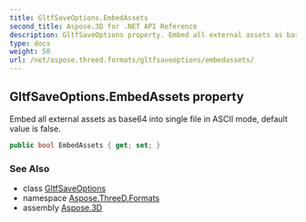 ```yaml
---
title: GltfSaveOptions.EmbedAssets
second_title: Aspose.3D for .NET API Reference
description: GltfSaveOptions property. Embed all external assets as base64 into single file in ASCII mode default value is false
type: docs
weight: 50
url: /net/aspose.threed.formats/gltfsaveoptions/embedassets/
---
```

## GltfSaveOptions.EmbedAssets property

Embed all external assets as base64 into single file in ASCII mode, default value is false.

```csharp
public bool EmbedAssets { get; set; }
```

### See Also

* class [GltfSaveOptions](../)
* namespace [Aspose.ThreeD.Formats](../../gltfsaveoptions/)
* assembly [Aspose.3D](../../../)


